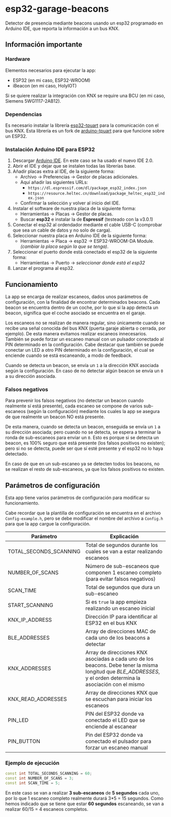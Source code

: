 # esp32-garage-beacons
Detector de presencia mediante beacons usando un esp32 programado en Arduino IDE, que reporta la información a un bus KNX.

## Información importante
### Hardware
Elementos necesarios para ejecutar la app:
- ESP32 (en mi caso, ESP32-WROOM)
- iBeacon (en mi caso, HolyIOT)

Si se quiere realizar la integración con KNX se require una BCU (en mi caso, Siemens 5WG1117-2AB12).

### Dependencias
Es necesario instalar la librería [esp32-tpuart](https://github.com/carlosveny/esp32-tpuart) para la comunicación con el bus KNX. Esta librería es un fork de [arduino-tpuart](https://github.com/Domos-Snips/arduino-tpuart) para que funcione sobre un ESP32.

### Instalación Arduino IDE para ESP32
1. Descargar [Arduino IDE](https://www.arduino.cc/en/software). En este caso se ha usado el nuevo IDE 2.0.
2. Abrir el IDE y dejar que se instalen todas las librerías base.
3. Añadir placas extra al IDE, de la siguiente forma:
   - Archivo -> Preferencias -> Gestor de placas adicionales.
   - Aquí añadir las siguientes URLs:
       - `https://dl.espressif.com/dl/package_esp32_index.json`
       - `https://resource.heltec.cn/download/package_heltec_esp32_index.json`
    - Confirmar la selección y volver al inicio del IDE.
4. Instalar el software de nuestra placa de la siguiente forma:
    - Herramientas -> Placas -> Gestor de placas.
    - Buscar **esp32** e instalar la de **Espressif** (testeado con la v3.0.1)
5. Conectar el esp32 al ordendador mediante el cable USB-C (comprobar que sea un cable de datos y no solo de carga).
6. Seleccionar nuestra placa en Arduino IDE de la siguiente forma:
    - Herramientas -> Placa -> esp32 -> ESP32-WROOM-DA Module. *(cambiar la placa según la que se tenga)*.
7. Seleccionar el puerto donde está conectado el esp32 de la siguiente forma:
    - Herramientas -> Puerto -> *seleccionar donde está el esp32*
8. Lanzar el programa al esp32.

## Funcionamiento
La app se encarga de realizar escaneos, dados unos parámetros de configuración, con la finalidad de encontrar determinados beacons. Cada beacon se encuentra dentro de un coche, por lo que si la app detecta un beacon, significa que el coche asociado se encuentra en el garaje.

Los escaneos no se realizan de manera regular, sino únicamente cuando se recibe una señal conocida del bus KNX (puerta garaje abierta o cerrada, por ejemplo). De esta manera evitamos realizar escaneos innecesarios. También se puede forzar un escaneo manual con un pulsador conectado al PIN determinado en la configuración. Cabe destacar que también se puede conectar un LED a otro PIN determinado en la configuración, el cual se enciende cuando se está escaneando, a modo de feedback.

Cuando se detecta un beacon, se envía un `1` a la dirección KNX asociada según la configuración. En caso de no detectar algún beacon se envía un `0` a su dirección asociada.

### Falsos negativos
Para prevenir los falsos negativos (no detectar un beacon cuando realmente sí está presente), cada escaneo se compone de varios sub-escaneos (según la configuración) mediante los cuales la app se asegura de que realmente un beacon NO está presente.

De esta manera, cuando se detecta un beacon, enseguida se envía un `1` a su dirección asociada; pero cuando no se detecta, se espera a terminar la ronda de sub-escaneos para enviar un `0`. Esto es porque si se detecta un beacon, es 100% seguro que está presente (los falsos positivos no existen); pero si no se detecta, puede ser que sí esté presente y el esp32 no lo haya detectado.

En caso de que en un sub-escaneo ya se detecten todos los beacons, no se realizan el resto de sub-escaneos, ya que los falsos positivos no existen.

## Parámetros de configuración
Esta app tiene varios parámetros de configuración para modificar su funcionamiento.

Cabe recordar que la plantilla de configuración se encuentra en el archivo `Config-example.h`, pero se debe modificar el nombre del archivo a `Config.h` para que la app cargue la configuración.

| Parámetro              | Explicación |
| ---------------------- | ----------- |
| TOTAL_SECONDS_SCANNING | Total de segundos durante los cuales se van a estar realizando escaneos |
| NUMBER_OF_SCANS | Número de sub-escaneos que componen 1 escaneo completo (para evitar falsos negativos) |
| SCAN_TIME | Total de segundos que dura un sub-escaneo |
| START_SCANNING | Si es `true` la app empieza realizando un escaneo inicial |
| KNX_IP_ADDRESS | Dirección IP para identificar al ESP32 en el bus KNX
| BLE_ADDRESSES | Array de direcciones MAC de cada uno de los beacons a detectar |
| KNX_ADDRESSES | Array de direcciones KNX asociadas a cada uno de los beacons. Debe tener la misma longitud que *BLE_ADDRESSES*, y el orden determina la asociación con el mismo |
| KNX_READ_ADDRESSES | Array de direcciones KNX que se escuchan para iniciar los escaneos |
| PIN_LED | PIN del ESP32 donde va conectado el LED que se enciende al escanear |
| PIN_BUTTON | Pin del ESP32 donde va conectado el pulsador para forzar un escaneo manual |

### Ejemplo de ejecución
```ino
const int TOTAL_SECONDS_SCANNING = 60;
const int NUMBER_OF_SCANS = 3;
const int SCAN_TIME = 5; 
```
En este caso se van a realizar **3 sub-escaneos** de **5 segundos** cada uno, por lo que 1 escaneo completo realmente durará 3*5 = 15 segundos. Como hemos indicado que se tiene que estar **60 segundos** escaneando, se van a realizar 60/15 = 4 escaneos completos.
